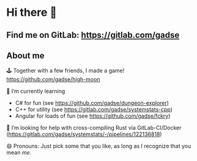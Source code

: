 # Hi there 👋

## Find me on GitLab: https://gitlab.com/gadse

## About me


🕹️ Together with a few friends, I made a game! https://github.com/gadse/high-moon

🌱 I’m currently learning
  - C# for fun (see https://github.com/gadse/dungeon-explorer)
  - C++ for utility (see https://gitlab.com/gadse/systemstats-cpp)
  - Angular for loads of fun (see https://github.com/gadse/fckry)
  
🤔 I’m looking for help with cross-compiling Rust via GitLab-CI/Docker (https://gitlab.com/gadse/systemstats/-/pipelines/122136818)

😄 Pronouns: Just pick some that you like, as long as I recognize that you mean _me_.

<!--
**gadse/gadse** is a ✨ _special_ ✨ repository because its `README.md` (this file) appears on your GitHub profile.

Here are some ideas to get you started:

- 🔭 I’m currently working on ...
- 🌱 I’m currently learning ...
- 👯 I’m looking to collaborate on ...
- 🤔 I’m looking for help with ...
- 💬 Ask me about ...
- 📫 How to reach me: ...
- 😄 Pronouns: ...
- ⚡ Fun fact: ...
-->
